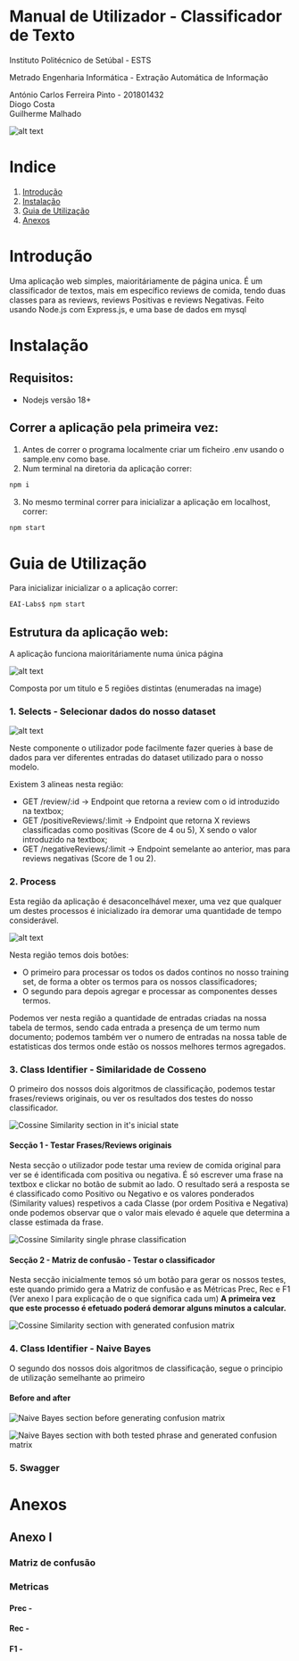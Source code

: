 # Manual de Utilizador - Classificador de Texto

Instituto Politécnico de Setúbal - ESTS

Metrado Engenharia Informática - Extração Automática de Informação

António Carlos Ferreira Pinto - 201801432<br>
Diogo Costa<br>
Guilherme Malhado<br>


![alt text](images/ips.png)

<div style="page-break-after: always;"></div>

# Indice
1. [Introdução](#1)
2. [Instalação](#2)
3. [Guia de Utilização](#3)
4. [Anexos](#4)

<div style="page-break-after: always;"></div>

# Introdução <a name="1"></a>

Uma aplicação web simples, maioritáriamente de página unica. É um classificador de textos, mais em específico reviews de comida, tendo duas classes para as reviews, reviews Positivas e reviews Negativas.
Feito usando Node.js com Express.js, e uma base de dados em mysql

# Instalação <a name="2"></a>

## Requisitos:
- Nodejs versão 18+

## Correr a aplicação pela primeira vez:
1. Antes de correr o programa localmente criar um ficheiro .env usando o sample.env como base.
2. Num terminal na diretoria da aplicação correr:
```bash
npm i
```
3. No mesmo terminal correr para inicializar a aplicação em localhost, correr:
```bash
npm start
```

# Guia de Utilização <a name="3"></a>

Para inicializar inicializar o a aplicação correr:
```bash
EAI-Labs$ npm start
```
## Estrutura da aplicação web:
A aplicação funciona maioritáriamente numa única página

![alt text](images/fullPage.png)

Composta por um titulo e 5 regiões distintas (enumeradas na image)
### 1. Selects - Selecionar dados do nosso dataset

![alt text](images/region1.png)

Neste componente o utilizador pode facilmente fazer queries à base de dados para ver diferentes entradas do dataset utilizado para o nosso modelo.

Existem 3 alineas nesta região:
- GET /review/:id -> Endpoint que retorna a review com o id introduzido na textbox;
- GET /positiveReviews/:limit -> Endpoint que retorna X reviews classificadas como positivas (Score de 4 ou 5), X sendo o valor introduzido na textbox;
- GET /negativeReviews/:limit -> Endpoint semelante ao anterior, mas para reviews negativas (Score de 1 ou 2).

### 2. Process
Esta região da aplicação é desaconcelhável mexer, uma vez que qualquer um destes processos é inicializado íra demorar uma quantidade de tempo considerável.

![alt text](images/region2.png)


Nesta região temos dois botões:
- O primeiro para processar os todos os dados continos no nosso training set, de forma a obter os termos para os nossos classificadores;
- O segundo para depois agregar e processar as componentes desses termos.

Podemos ver nesta região a quantidade de entradas criadas na nossa tabela de termos, sendo cada entrada a presença de um termo num documento; podemos também ver o numero de entradas na nossa table de estatisticas dos termos onde estão os nossos melhores termos agregados.

### 3. Class Identifier - Similaridade de Cosseno
O primeiro dos nossos dois algoritmos de classificação, podemos testar frases/reviews originais, ou ver os resultados dos testes do nosso classificador.

![Cossine Similarity section in it's inicial state](images/region3-before.png)

#### Secção 1 - Testar Frases/Reviews originais
Nesta secção o utilizador pode testar uma review de comida original para ver se é identificada com positiva ou negativa.
É só escrever uma frase na textbox e clickar no botão de submit ao lado.
O resultado será a resposta se é classificado como Positivo ou Negativo e os valores ponderados (Similarity values) respetivos a cada Classe (por ordem Positiva e Negativa) onde podemos observar que o valor mais elevado é aquele que determina a classe estimada da frase.

![Cossine Similarity single phrase classification](images/region3-phrase.png)


#### Secção 2 - Matriz de confusão - Testar o classificador
Nesta secção inicialmente temos só um botão para gerar os nossos testes, este quando primido gera a Matriz de confusão e as Métricas Prec, Rec e F1 (Ver anexo I para explicação de o que significa cada um)
**A primeira vez que este processo é efetuado poderá demorar alguns minutos a calcular.**

![Cossine Similarity section with generated confusion matrix](images/region3-matrix.png)

### 4. Class Identifier - Naive Bayes
O segundo dos nossos dois algoritmos de classificação, segue o principio de utilização semelhante ao primeiro


#### Before and after
![Naive Bayes section before generating confusion matrix](images/region4-before.png)

![Naive Bayes section with both tested phrase and generated confusion matrix](images/region4-after.png)


### 5. Swagger

# Anexos <a name="4"></a>

## Anexo I
### Matriz de confusão

### Metricas
#### Prec - 

#### Rec - 

#### F1 - 

